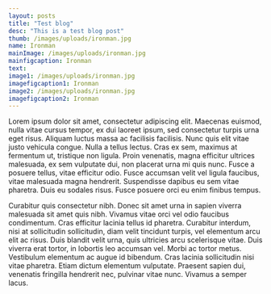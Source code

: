 ```yaml
---
layout: posts
title: "Test blog"
desc: "This is a test blog post"
thumb: /images/uploads/ironman.jpg
name: Ironman
mainImage: /images/uploads/ironman.jpg
mainfigcaption: Ironman
text:
image1: /images/uploads/ironman.jpg
imagefigcaption1: Ironman
image2: /images/uploads/ironman.jpg
imagefigcaption2: Ironman
---
```


Lorem ipsum dolor sit amet, consectetur adipiscing elit. Maecenas euismod, nulla vitae cursus tempor, ex dui laoreet ipsum, sed consectetur turpis urna eget risus. Aliquam luctus massa ac facilisis facilisis. Nunc quis elit vitae justo vehicula congue. Nulla a tellus lectus. Cras ex sem, maximus at fermentum ut, tristique non ligula. Proin venenatis, magna efficitur ultrices malesuada, ex sem vulputate dui, non placerat urna mi quis nunc. Fusce a posuere tellus, vitae efficitur odio. Fusce accumsan velit vel ligula faucibus, vitae malesuada magna hendrerit. Suspendisse dapibus eu sem vitae pharetra. Duis eu sodales risus. Fusce posuere orci eu enim finibus tempus.

Curabitur quis consectetur nibh. Donec sit amet urna in sapien viverra malesuada sit amet quis nibh. Vivamus vitae orci vel odio faucibus condimentum. Cras efficitur lacinia tellus id pharetra. Curabitur interdum, nisi at sollicitudin sollicitudin, diam velit tincidunt turpis, vel elementum arcu elit ac risus. Duis blandit velit urna, quis ultricies arcu scelerisque vitae. Duis viverra erat tortor, in lobortis leo accumsan vel. Morbi ac tortor metus. Vestibulum elementum ac augue id bibendum. Cras lacinia sollicitudin nisi vitae pharetra. Etiam dictum elementum vulputate. Praesent sapien dui, venenatis fringilla hendrerit nec, pulvinar vitae nunc. Vivamus a semper lacus.
